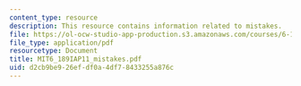 ```yaml
---
content_type: resource
description: This resource contains information related to mistakes.
file: https://ol-ocw-studio-app-production.s3.amazonaws.com/courses/6-189-a-gentle-introduction-to-programming-using-python-january-iap-2011/d2cb9be926efdf0a4df78433255a876c_MIT6_189IAP11_mistakes.pdf
file_type: application/pdf
resourcetype: Document
title: MIT6_189IAP11_mistakes.pdf
uid: d2cb9be9-26ef-df0a-4df7-8433255a876c
---
```

